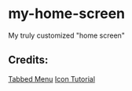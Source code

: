 # my-home-screen
My truly customized "home screen"

## Credits:

[Tabbed Menu](http://www.w3schools.com/howto/howto_js_tabs.asp)
[Icon Tutorial](http://www.w3schools.com/icons/)
